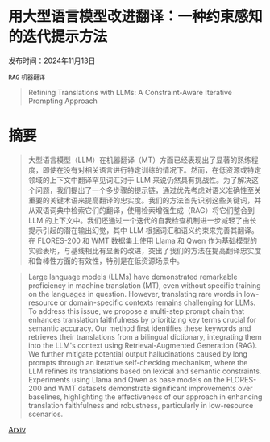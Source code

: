 # 用大型语言模型改进翻译：一种约束感知的迭代提示方法

发布时间：2024年11月13日

`RAG` `机器翻译`

> Refining Translations with LLMs: A Constraint-Aware Iterative Prompting Approach

# 摘要

> 大型语言模型（LLM）在机器翻译（MT）方面已经表现出了显著的熟练程度，即使在没有对相关语言进行特定训练的情况下。然而，在低资源或特定领域的上下文中翻译罕见词汇对于 LLM 来说仍然具有挑战性。为了解决这个问题，我们提出了一个多步骤的提示链，通过优先考虑对语义准确性至关重要的关键术语来提高翻译的忠实度。我们的方法首先识别这些关键词，并从双语词典中检索它们的翻译，使用检索增强生成（RAG）将它们整合到 LLM 的上下文中。我们还通过一个迭代的自我检查机制进一步减轻了由长提示引起的潜在输出幻觉，其中 LLM 根据词汇和语义约束来完善其翻译。在 FLORES-200 和 WMT 数据集上使用 Llama 和 Qwen 作为基础模型的实验表明，与基线相比有显著的改进，突出了我们的方法在提高翻译忠实度和鲁棒性方面的有效性，特别是在低资源场景中。

> Large language models (LLMs) have demonstrated remarkable proficiency in machine translation (MT), even without specific training on the languages in question. However, translating rare words in low-resource or domain-specific contexts remains challenging for LLMs. To address this issue, we propose a multi-step prompt chain that enhances translation faithfulness by prioritizing key terms crucial for semantic accuracy. Our method first identifies these keywords and retrieves their translations from a bilingual dictionary, integrating them into the LLM's context using Retrieval-Augmented Generation (RAG). We further mitigate potential output hallucinations caused by long prompts through an iterative self-checking mechanism, where the LLM refines its translations based on lexical and semantic constraints. Experiments using Llama and Qwen as base models on the FLORES-200 and WMT datasets demonstrate significant improvements over baselines, highlighting the effectiveness of our approach in enhancing translation faithfulness and robustness, particularly in low-resource scenarios.

[Arxiv](https://arxiv.org/abs/2411.08348)